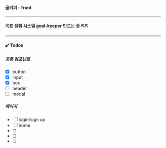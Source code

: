 #### 골키퍼 - front
---
#### 목표 성취 시스템 goal-keeper 만드는 중 ⛏️⛏️
---

#### ✔️ Todos

##### 공통 컴포넌트

- [x] button 
- [x] input 
- [x] box 
- [ ] header 
- [ ] modal

##### 페이지

- [ ] login/sign up 
- [ ] home
- [ ]  
- [ ] 
- [ ] 
